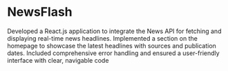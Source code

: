 # NewsFlash
Developed a React.js application to integrate the News API for fetching and displaying real-time news headlines. Implemented a section on the homepage to showcase the latest headlines with sources and publication dates. Included comprehensive error handling and ensured a user-friendly interface with clear, navigable code
